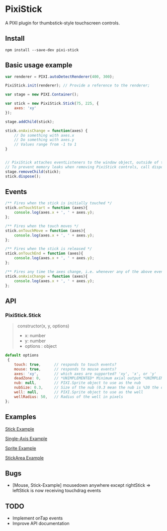 # PixiStick
A PIXI plugin for thumbstick-style touchscreen controls.

## Install
```
npm install --save-dev pixi-stick
```

## Basic usage example
```js
var renderer = PIXI.autoDetectRenderer(400, 300);

PixiStick.init(renderer); // Provide a reference to the renderer;

var stage = new PIXI.Container();

var stick = new PixiStick.Stick(75, 225, {
    axes: 'xy'
});

stage.addChild(stick);

stick.onAxisChange = function(axes) {
    // Do something with axes.x
    // Do something with axes.y
    // Values range from -1 to 1
}


// PixiStick attaches eventListeners to the window object, outside of the PIXI event system.
// To prevent memory leaks when removing PixiStick controls, call dispose() on the control
stage.removeChild(stick);
stick.dispose();
```

## Events
```js
/** Fires when the stick is initially touched */
stick.onTouchStart = function (axes){
    console.log(axes.x + ', ' + axes.y); 
};

/** Fires when the touch moves */
stick.onTouchMove = function (axes){
    console.log(axes.x + ', ' + axes.y); 
};

/** Fires when the stick is released */
stick.onTouchEnd = function (axes){
    console.log(axes.x + ', ' + axes.y); 
};

/** Fires any time the axes change, i.e. whenever any of the above events fire, onAxisChange also fires */
stick.onAxisChange = function (axes){
    console.log(axes.x + ', ' + axes.y); 
};
```

## API
### PixiStick.Stick
> constructor(x, y, options)
> * x: number
> * y: number
> * options : object

```js
default options 
 {
    touch: true,      // responds to touch events?
    mouse: true,      // responds to mouse events?
    axes: 'xy',       // which axes are supported? 'xy', 'x', or 'y'
    deadZone: 0,      // *UNIMPLEMENTED* Minimum axial output *UNIMPLEMENTED*
    nub: null,        // PIXI.Sprite object to use as the nub
    nubSize: 0.3,     // Size of the nub (0.3 mean the nub is %30 the diamater of the well)
    well: null,       // PIXI.Sprite object to use as the well
    wellRadius: 50,   // Radius of the well in pixels
};
```



## Examples
[Stick Example](http://snrogers.github.com/pixi-stick/examples/example-stick.html)

[Single-Axis Example](http://snrogers.github.com/pixi-stick/examples/example-singleAxis.html)

[Sprite Example](http://snrogers.github.com/pixi-stick/examples/example-sprite.html)

[StickArea Example](http://snrogers.github.com/pixi-stick/examples/example-stickArea.html)


## Bugs
* [Mouse, Stick-Example] mousedown anywhere except rightStick => leftStick is now receiving touchdrag events


## TODO
* Implement onTap events
* Improve API documentation